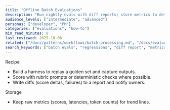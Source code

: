 ```yaml
---
title: "Offline Batch Evaluations"
description: "Run nightly evals with diff reports; store metrics to detect regressions."
audience_levels: ["intermediate", "advanced"]
personas: ["developer", "PM"]
categories: ["evaluations", "how-to"]
min_read_minutes: 8
last_reviewed: 2025-10-06
related: ["/docs/patterns/workflows/batch-processing.md", "/docs/evaluations/rubric-prompts.md"]
search_keywords: ["batch evals", "regressions", "diff report", "metrics"]
---
```


Recipe

- Build a harness to replay a golden set and capture outputs.
- Score with rubric prompts or deterministic checks where possible.
- Write diffs (score deltas, failures) to a report and notify owners.

Storage

- Keep raw metrics (scores, latencies, token counts) for trend lines.

